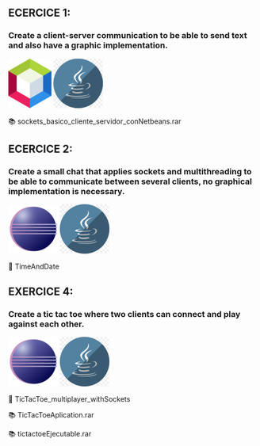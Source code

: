 ## 
## ECERCICE 1:
### Create a client-server communication to be able to send text and also have a graphic implementation.  
![](https://github.com/DamianPyCoder/DamianPyCoder/blob/main/icons/netbeans100.png) ![](https://github.com/DamianPyCoder/DamianPyCoder/blob/main/icons/java100blue.png)
  

:books: sockets_basico_cliente_servidor_conNetbeans.rar


## 
## ECERCICE 2:  
### Create a small chat that applies sockets and multithreading to be able to communicate between several clients, no graphical implementation is necessary.  
![](https://github.com/DamianPyCoder/DamianPyCoder/blob/main/icons/eclipse100.png) ![](https://github.com/DamianPyCoder/DamianPyCoder/blob/main/icons/java100blue.png)   

:open_file_folder: TimeAndDate


## 
## EXERCICE 4:
### Create a tic tac toe where two clients can connect and play against each other.  
![](https://github.com/DamianPyCoder/DamianPyCoder/blob/main/icons/eclipse100.png) ![](https://github.com/DamianPyCoder/DamianPyCoder/blob/main/icons/java100blue.png)    

:open_file_folder: TicTacToe_multiplayer_withSockets  

:books: TicTacToeAplication.rar  

:books: tictactoeEjecutable.rar


